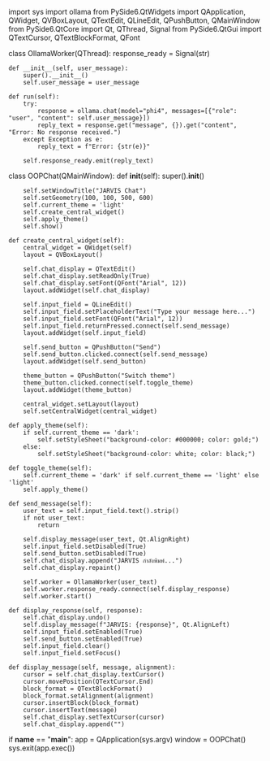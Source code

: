 import sys
import ollama
from PySide6.QtWidgets import QApplication, QWidget, QVBoxLayout, QTextEdit, QLineEdit, QPushButton, QMainWindow
from PySide6.QtCore import Qt, QThread, Signal
from PySide6.QtGui import QTextCursor, QTextBlockFormat, QFont

class OllamaWorker(QThread):
    response_ready = Signal(str)

    def __init__(self, user_message):
        super().__init__()
        self.user_message = user_message

    def run(self):
        try:
            response = ollama.chat(model="phi4", messages=[{"role": "user", "content": self.user_message}])
            reply_text = response.get("message", {}).get("content", "Error: No response received.")
        except Exception as e:
            reply_text = f"Error: {str(e)}"

        self.response_ready.emit(reply_text)

class OOPChat(QMainWindow):
    def __init__(self):
        super().__init__()

        self.setWindowTitle("JARVIS Chat")
        self.setGeometry(100, 100, 500, 600)
        self.current_theme = 'light'
        self.create_central_widget()
        self.apply_theme()
        self.show()

    def create_central_widget(self):
        central_widget = QWidget(self)
        layout = QVBoxLayout()

        self.chat_display = QTextEdit()
        self.chat_display.setReadOnly(True)
        self.chat_display.setFont(QFont("Arial", 12))
        layout.addWidget(self.chat_display)

        self.input_field = QLineEdit()
        self.input_field.setPlaceholderText("Type your message here...")
        self.input_field.setFont(QFont("Arial", 12))
        self.input_field.returnPressed.connect(self.send_message)
        layout.addWidget(self.input_field)

        self.send_button = QPushButton("Send")
        self.send_button.clicked.connect(self.send_message)
        layout.addWidget(self.send_button)

        theme_button = QPushButton("Switch theme")
        theme_button.clicked.connect(self.toggle_theme)
        layout.addWidget(theme_button)

        central_widget.setLayout(layout)
        self.setCentralWidget(central_widget)

    def apply_theme(self):
        if self.current_theme == 'dark':
            self.setStyleSheet("background-color: #000000; color: gold;")
        else:
            self.setStyleSheet("background-color: white; color: black;")

    def toggle_theme(self):
        self.current_theme = 'dark' if self.current_theme == 'light' else 'light'
        self.apply_theme()

    def send_message(self):
        user_text = self.input_field.text().strip()
        if not user_text:
            return

        self.display_message(user_text, Qt.AlignRight)
        self.input_field.setDisabled(True)
        self.send_button.setDisabled(True)
        self.chat_display.append("JARVIS กำลังพิมพ์...")
        self.chat_display.repaint()

        self.worker = OllamaWorker(user_text)
        self.worker.response_ready.connect(self.display_response)
        self.worker.start()

    def display_response(self, response):
        self.chat_display.undo()
        self.display_message(f"JARVIS: {response}", Qt.AlignLeft)
        self.input_field.setEnabled(True)
        self.send_button.setEnabled(True)
        self.input_field.clear()
        self.input_field.setFocus()

    def display_message(self, message, alignment):
        cursor = self.chat_display.textCursor()
        cursor.movePosition(QTextCursor.End)
        block_format = QTextBlockFormat()
        block_format.setAlignment(alignment)
        cursor.insertBlock(block_format)
        cursor.insertText(message)
        self.chat_display.setTextCursor(cursor)
        self.chat_display.append("")

if __name__ == "__main__":
    app = QApplication(sys.argv)
    window = OOPChat()
    sys.exit(app.exec())
